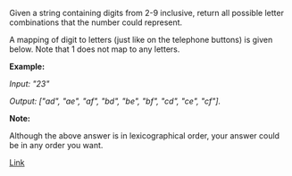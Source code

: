 Given a string containing digits from 2-9 inclusive, return all possible letter combinations that the number could represent.

A mapping of digit to letters (just like on the telephone buttons) is given below. Note that 1 does not map to any letters.

**Example:**

*Input: "23"*

*Output: ["ad", "ae", "af", "bd", "be", "bf", "cd", "ce", "cf"].*

**Note:**

Although the above answer is in lexicographical order, your answer could be in any order you want.

[Link](https://leetcode.com/problems/letter-combinations-of-a-phone-number/)
